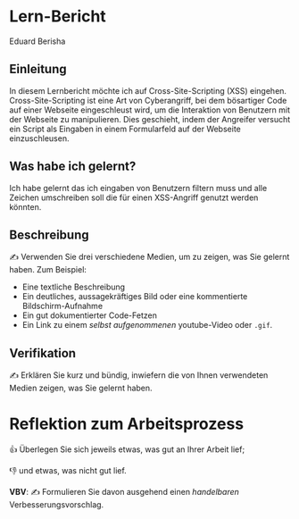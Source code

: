# Lern-Bericht
Eduard Berisha

## Einleitung

In diesem Lernbericht möchte ich auf Cross-Site-Scripting (XSS) eingehen. Cross-Site-Scripting ist eine Art von Cyberangriff, bei dem bösartiger Code auf einer Webseite eingeschleust wird, um die Interaktion von Benutzern mit der Webseite zu manipulieren. Dies geschieht, indem der Angreifer versucht ein Script als Eingaben in einem Formularfeld auf der Webseite einzuschleusen.

## Was habe ich gelernt?

Ich habe gelernt das ich eingaben von Benutzern filtern muss und alle Zeichen umschreiben soll die für einen XSS-Angriff genutzt werden könnten.

## Beschreibung

✍️ Verwenden Sie drei verschiedene Medien, um zu zeigen, was Sie gelernt haben. Zum Beispiel:

* Eine textliche Beschreibung
* Ein deutliches, aussagekräftiges Bild oder eine kommentierte Bildschirm-Aufnahme
* Ein gut dokumentierter Code-Fetzen
* Ein Link zu einem *selbst aufgenommenen* youtube-Video oder `.gif`.

## Verifikation

✍️ Erklären Sie kurz und bündig, inwiefern die von Ihnen verwendeten Medien zeigen, was Sie gelernt haben.

# Reflektion zum Arbeitsprozess

👍 Überlegen Sie sich jeweils etwas, was gut an Ihrer Arbeit lief; 

👎 und etwas, was nicht gut lief.

**VBV**: ✍️ Formulieren Sie davon ausgehend einen *handelbaren* Verbesserungsvorschlag.
